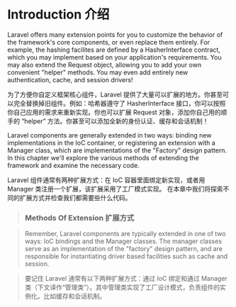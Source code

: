 
# Introduction 介绍

Laravel offers many extension points for you to customize the behavior of the framework's core components, or even replace them entirely. For example, the hashing facilites are defined by a HasherInterface contract, which you may implement based on your application's requirements. You may also extend the Request object, allowing you to add your own convenient "helper" methods. You may even add entirely new authentication, cache, and session drivers!

为了方便你自定义框架核心组件，Laravel 提供了大量可以扩展的地方。你甚至可以完全替换掉旧组件。例如：哈希器遵守了 HasherInterface 接口，你可以按照你自己应用的需求来重新实现。你也可以扩展 Request 对象，添加你自己用的顺手的 “helper” 方法。你甚至可以添加全新的身份认证、缓存和会话机制！

Laravel components are generally extended in two ways: binding new implementations in the IoC container, or registering an extension with a Manager class, which are implementations of the "Factory" design pattern. In this chapter we'll explore the various methods of extending the framework and examine the necessary code.

Laravel 组件通常有两种扩展方式：在 IoC 容器里面绑定新实现，或者用 Manager 类注册一个扩展，该扩展采用了工厂模式实现。 在本章中我们将探索不同的扩展方式并检查我们都需要些什么代码。

> ### Methods Of Extension 扩展方式

> Remember, Laravel components are typically extended in one of two ways: IoC bindings and the Manager classes. The manager classes serve as an implementation of the "factory" design pattern, and are responsible for instantiating driver based facilities such as cache and session.

> 要记住 Laravel 通常有以下两种扩展方式：通过 IoC 绑定和通过 Manager 类（下文译作“管理类”）。其中管理类实现了工厂设计模式，负责组件的实例化。比如缓存和会话机制。
